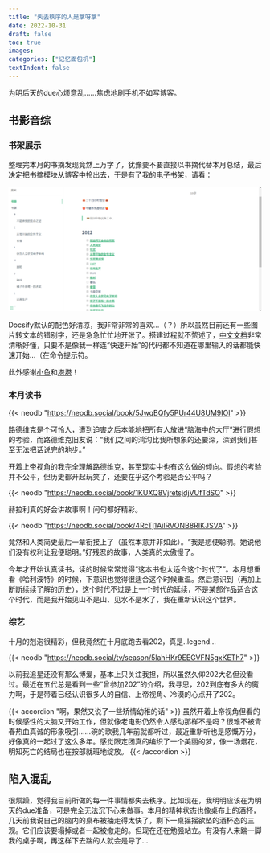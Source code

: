 ```yaml
---
title: "失去秩序的人是拿呀拿"
date: 2022-10-31
draft: false
toc: true
images:
categories: ["记忆面包机"]
textIndent: false
---
```


为明后天的due心烦意乱……焦虑地刷手机不如写博客。

## 书影音综

### 书架展示

整理完本月的书摘发现竟然上万字了，犹豫要不要直接以书摘代替本月总结，最后决定把书摘模块从博客中拎出去，于是有了我的[电子书架](https://iceco.vercel.app/#/)，请看：

![](images/docsify.png)

Docsify默认的配色好清凉，我非常非常的喜欢...（？）所以虽然目前还有一些图片转文本的错别字，还是急急忙忙地开张了。搭建过程就不赘述了，[中文文档](https://docsify.js.org/#/zh-cn/)非常清晰好懂，只要不是像我一样连“快速开始”的代码都不知道在哪里输入的话都能快速开始...（在命令提示符。

此外感谢[小鱼](https://gregueria.icu/posts/doclog/)和[塔塔](https://mantyke.icu/posts/2021/docsify-build/)！

### 本月读书

{{< neodb "https://neodb.social/book/5JwqBQfy5PUr44U8UM9IOl" >}}

路德维克是个可怜人，遭到迫害之后本能地把所有人放进“脑海中的大厅”进行假想的考验，而路德维克旧友说：“我们之间的鸿沟比我所想象的还要深，深到我们甚至无法把话说完的地步。”

开着上帝视角的我完全理解路德维克，甚至现实中也有这么做的倾向。假想的考验并不公平，但历史都开起玩笑了，还要在乎这个考验是否公平吗？

{{< neodb "https://neodb.social/book/1KUXQ8VjretsjdjVUfTdSO" >}}

赫拉利真的好会讲故事啊！问句都好精彩。

{{< neodb "https://neodb.social/book/4RcTj1AilRVONB8RIKJSVA" >}}

竟然和人类简史最后一章衔接上了（虽然本意并非如此）。“我是想便聪明。她说他们没有权利让我便聪明。”好残忍的故事，人类真的太傲慢了。

今年才开始认真读书，读的时候常常觉得“这本书也太适合这个时代了”。本月想重看《哈利波特》的时候，下意识也觉得很适合这个时候重温。然后意识到（再加上断断续续了解的历史），这个时代不过是上一个时代的延续，不是某部作品适合这个时代，而是我开始见山不是山、见水不是水了，我在重新认识这个世界。

### 综艺

十月的剋泡很精彩，但我竟然在十月底跑去看202，真是..legend...

{{< neodb "https://neodb.social/tv/season/5lahHKr9EEGVFN5gxKETh7" >}}


以前我追星还没有那么博爱，基本上只关注我担，所以虽然久仰202大名但没看过。最近在五代总是看到一些“曾参加202”的介绍，我寻思，202到底有多大的魔力啊，于是带着已经认识很多人的自信、上帝视角、冷漠的心点开了202。

{{< accordion "啊，果然又说了一些矫情幼稚的话" >}}
虽然开着上帝视角但看的时候感性的大脑又开始工作，但就像老电影仍然令人感动那样不是吗？很难不被青春热血真诚的形象吸引……碗的歌我几年前就都听过，最近重新听也是感慨万分，好像真的一起过了这么多年。感觉限定团真的编织了一个美丽的梦，像一场烟花，明知死亡的结局也在按部就班地绽放。
{{< /accordion >}}

## 陷入混乱

很烦躁，觉得我目前所做的每一件事情都失去秩序。比如现在，我明明应该在为明天的due准备，可是完全无法沉下心来做事。本月的精神状态也像桌布上的酒杯，几天前我说自己的脑内的桌布被抽走得太快了，剩下一桌摇摇欲坠的酒杯态的三观。它们应该要塌掉或者一起被撤走的。但现在还在勉强站立。有没有人来踹一脚我的桌子啊，再这样下去踹的人就会是导了…